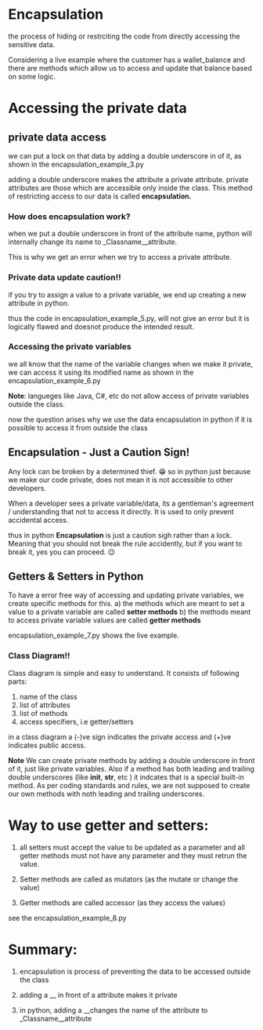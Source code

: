 # Encapsulation 
the process of hiding or restrciting the code from directly accessing the sensitive data.

Considering a live example where the customer has a wallet_balance and there are methods which allow us to access and update that balance based on some logic.

# Accessing the private data
## private data access

we can put a lock on that data by adding a double underscore in of it, as shown in the encapsulation_example_3.py

adding a double underscore makes the attribute a private attribute. private attributes are those which are accessible only inside the class. This method of restricting access to our data is called **encapsulation.**

### How does encapsulation work?
when we put a double underscore in front of the attribute name, python will internally change its name to _Classname__attribute.

This is why we get an error when we try to access a private attribute.


### Private data update caution!!
if you try to assign a value to a private variable, we end up creating a new attribute in python.

thus the code in encapsulation_example_5.py, will not give an error but it is logically flawed and doesnot produce the intended result.

### Accessing the private variables
we all know that the name of the variable changes when we make it private, we can access it using its modified name as shown in the encapsulation_example_6.py

**Note**: langueges like Java, C#, etc do not allow access of private variables outside the class.

now the question arises why we use the data encapsulation in python if it is possible to access it from outside the class

## Encapsulation - Just a Caution Sign!

Any lock can be broken by a determined thief. 😁
so in python just because we make our code private, does not mean it is not accessible to other developers. 

When a developer sees a private variable/data, its a gentleman's agreement / understanding that not to access it directly. It is used to only prevent accidental access.

thus in python **Encapsulation** is just a caution sigh rather than a lock.
Meaning that you should not break the rule accidently, but if you want to break it, yes you can proceed. 😉


## Getters & Setters in Python 

To have a error free way of accessing and updating private variables, we create specific methods for this.
    a) the methods which are meant to set a value to a private variable are called **setter methods**
    b) the methods meant to access private variable values are called **getter methods**

encapsulation_example_7.py shows the live example.

### Class Diagram!!
Class diagram is simple and easy to understand. It consists of following parts:
1. name of the class
2. list of attributes
3. list of methods 
4. access specifiers, i.e getter/setters

in a class diagram a (-)ve sign indicates the private access and (+)ve indicates public access.

**Note**
We can create private methods by adding a double underscore in front of it, just like private variables. Also if a method has both leading and trailing double underscores (like __init__, __str__, etc ) it indcates that is a special built-in method.
As per coding standards and rules, we are not supposed to create our own methods with noth leading and trailing underscores.


# Way to use getter and setters:

1. all setters must accept the value to be updated as a parameter and all getter methods must not have any parameter and they must retrun the value.

2. Setter methods are called as mutators (as the mutate or change the value)

3.  Getter methods are called accessor (as they access the values)

see the encapsulation_example_8.py



# Summary:
1. encapsulation is process of preventing the data to be accessed outside the class

2. adding a __ in front of a attribute makes it private

3. in python, adding a __changes the name of the attribute to _Classname__attribute



